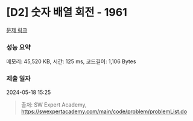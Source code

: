 # [D2] 숫자 배열 회전 - 1961 

[문제 링크](https://swexpertacademy.com/main/code/problem/problemDetail.do?contestProbId=AV5Pq-OKAVYDFAUq) 

### 성능 요약

메모리: 45,520 KB, 시간: 125 ms, 코드길이: 1,106 Bytes

### 제출 일자

2024-05-18 15:25



> 출처: SW Expert Academy, https://swexpertacademy.com/main/code/problem/problemList.do